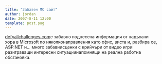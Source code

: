 ```yaml
---
title: "Забавен МС сайт"
author: jordan
date: 2007-8-11 12:00
template: post.pug
---
```


[defyallchallenges.com](http://www.defyallchallenges.com/)е забавно
поднесена информация от надъхани хора в Microsoft по няколконаправления
като офис, виста и, разбира се, ASP.NET и… много забавнисценки с
крийчъри от видео игри разиграващи интересни ситуациинапомнящи на реална
работна обстановка.
